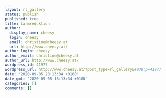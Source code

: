 ```yaml
---
layout: rl_gallery
status: publish
published: true
title: Lärmreduktion
author:
  display_name: cheesy
  login: cheesy
  email: christine@cheesy.at
  url: http://www.cheesy.at/
author_login: cheesy
author_email: christine@cheesy.at
author_url: http://www.cheesy.at/
wordpress_id: 41977
wordpress_url: http://www.cheesy.at/?post_type=rl_gallery&#038;p=41977
date: '2020-09-05 20:13:34 +0100'
date_gmt: '2020-09-05 18:13:34 +0100'
categories: []
comments: []
---
```

